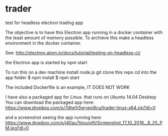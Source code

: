# trader
test for headless electron trading app


The objective is to have this Electron app running in a docker container
with the least amount of memory possible. To archieve this make a headless environment
in the docker container.

See: http://electron.atom.io/docs/tutorial/testing-on-headless-ci/

the Electron app is started by npm start

To run this on a dev machine
install node.js
git clone this repo
cd into the app folder
$ npm install
$ npm start

The included Dockerfile is an example, IT DOES NOT WORK

I have also a packaged app for Linux.
that runs on Ubuntu 14.04 Desktop
You can download the packaged app here:
https://www.dropbox.com/s/7dhe1r5grypn8cu/trader-linux-x64.zip?dl=0

and a screenshot seeing the app running here: 
https://www.dropbox.com/s/j40au7biouisfti/Screenshot_17_10_2016__8_25_PM.jpg?dl=0

